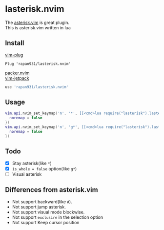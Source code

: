 # lasterisk.nvim
The [asterisk.vim](https://github.com/haya14busa/vim-asterisk) is great plugin.  
This is asterisk.vim written in lua

## Install

[vim-plug](https://github.com/junegunn/vim-plug)

```vim
Plug 'rapan931/lasterisk.nvim'
```

[packer.nvim](https://github.com/wbthomason/packer.nvim)  
[vim-jetpack](https://github.com/tani/vim-jetpack)

```lua
use 'rapan931/lasterisk.nvim'
```

## Usage

```lua
vim.api.nvim_set_keymap('n', '*', [[<cmd>lua require("lasterisk").lasterisk_do({})<CR>]], {
  noremap = false
})
vim.api.nvim_set_keymap('n', 'g*', [[<cmd>lua require("lasterisk").lasterisk_do({ is_whole = false })<CR>]], {
  noremap = false
})
```

## Todo

- [x] Stay asterisk(like `*`)
- [x] `is_whole = false` option(like `g*`)
- [ ] Visual asterisk

## Differences from asterisk.vim

- Not support backward(like `#`).
- Not support jump asterisk.
- Not support visual mode blockwise.
- Not support `exclusire` in the selection option
- Not support Keep cursor position
